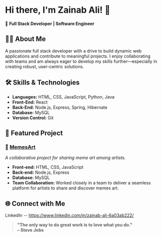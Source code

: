 # Hi there, I'm Zainab Ali! 👋

🌟 **Full Stack Developer | Software Engineer**

## 👩‍💻 About Me
A passionate full stack developer with a drive to build dynamic web applications and contribute to meaningful projects. 
I enjoy collaborating with teams and am always eager to develop my skills further—especially in creating robust, user-centric solutions.

## 🛠️ Skills & Technologies

- **Languages:** HTML, CSS, JavaScript, Python, Java
- **Front-End:** React
- **Back-End:** Node.js, Express, Spring, Hibernate
- **Database:** MySQL
- **Version Control:** Git


## 🚀 Featured Project

### 🎨 [MemesArt](#)
_A collaborative project for sharing meme art among artists._

- **Front-end:** HTML, CSS, JavaScript
- **Back-end:** Node.js, Express
- **Database:** MySQL
- **Team Collaboration:** Worked closely in a team to deliver a seamless platform for artists to share and discover memes art.

## 🌐 Connect with Me

LinkedIn -- https://www.linkedin.com/in/zainab-ali-6a03ab222/


> **"The only way to do great work is to love what you do."**  
> **– Steve Jobs**
